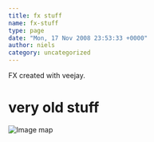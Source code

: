 ```yaml
---
title: fx stuff
name: fx-stuff
type: page
date: "Mon, 17 Nov 2008 23:53:33 +0000"
author: niels
category: uncategorized
---
```

FX created with veejay.

# very old stuff

![Image map][0]

[0]: http://www.veejayhq.net/wp-content/uploads/2008/11/photo_index.png